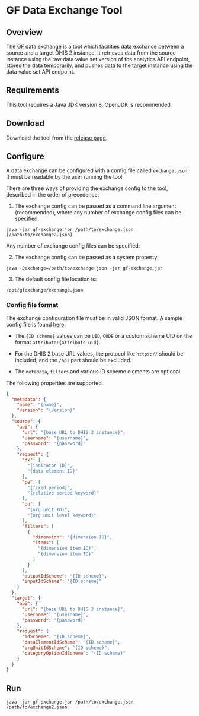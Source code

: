 # GF Data Exchange Tool

## Overview

The GF data exchange is a tool which facilities data exchance between a source and a target DHIS 2 instance. It retrieves data from the source instance using the raw data value set version of the analytics API endpoint, stores the data temporarily, and pushes data to the target instance using the data value set API endpoint.

## Requirements

This tool requires a Java JDK version 8. OpenJDK is recommended.

## Download

Download the tool from the [release page](https://github.com/dhis2/gf-exchange/releases).

## Configure

A data exchange can be configured with a config file called `exchange.json`. It must be readable by the user running the tool.

There are three ways of providing the exchange config to the tool, described in the order of precedence:

1) The exchange config can be passed as a command line argument (recommended), where any number of exchange config files can be specified:

```
java -jar gf-exchange.jar /path/to/exchange.json [/path/to/exchange2.json]
```

Any number of exchange config files can be specified:

2) The exchange config can be passed as a system property:

```
java -Dexchange=/path/to/exchange.json -jar gf-exchange.jar 
```

3) The default config file location is:

```
/opt/gfexchange/exchange.json
```

### Config file format

The exchange configuration file must be in valid JSON format. A sample config file is found [here](config/localhost-play-exchange.json).

* The `{ID scheme}` values can be `UID`, `CODE` or a custom scheme UID on the format `attribute:{attribute-uid}`.

* For the DHIS 2 base URL values, the protocol like `https://` should be included, and the `/api` part should be excluded.

* The `metadata`, `filters` and various ID scheme elements are optional.

The following properties are supported.

```json
{
  "metadata": {
    "name": "{name}",
    "version": "{version}"
  },
  "source": {
    "api": {
      "url": "{base URL to DHIS 2 instance}",
      "username": "{username}",
      "password": "{password}"
    },
    "request": {
      "dx": [
        "{indicator ID}",
        "{data element ID}"
      ],
      "pe": [
        "{fixed period}",
        "{relative period keyword}"
      ],
      "ou": [
        "{org unit ID}",
        "{org unit level keyword}"
      ],
      "filters": [
        {
          "dimension": "{dimension ID}",
          "items": [
            "{dimension item ID}",
            "{dimension item ID}"
          ]
        }
      ],
      "outputIdScheme": "{ID scheme}",
      "inputIdScheme": "{ID scheme}"
    }
  },
  "target": {
    "api": {
      "url": "{base URL to DHIS 2 instance}",
      "username": "{username}",
      "password": "{password}"
    },
    "request": {
      "idScheme": "{ID scheme}",
      "dataElementIdScheme": "{ID scheme}",
      "orgUnitIdScheme": "{ID scheme}",
      "categoryOptionIdScheme": "{ID scheme}"
    }
  }  
}
```

## Run

```
java -jar gf-exchange.jar /path/to/exchange.json /path/to/exchange2.json
```
